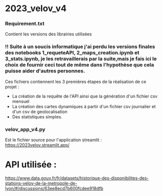 # 2023_velov_v4

### Requirement.txt 
Contient les versions des librairies utilisées

### !! Suite à un soucis informatique j'ai perdu les versions finales des notebooks 1_requeteAPI, 2_maps_creation.ipynb et 3_stats.ipynb, je les retravaillerais par la suite,mais je fais ici le choix de fournir ceci tout de même dans l'hypothèse que cela puisse aider d'autres personnes. 

Ces fichiers contiennent les 3 premières étapes de la réalisation de ce projet : 
* La création de la requête de l'API ainsi que la génération d'un fichier csv mensuel
* La création des cartes dynamiques à partir d'un fichier csv journalier et d'un csv de geolocalisation
* Des statistiques simples.

### velov_app_v4.py
Est le fichier source pour l'application streamlit : <https://2023velov.streamlit.app/>


# API utilisée : 
https://www.data.gouv.fr/fr/datasets/historique-des-disponibilites-des-stations-velov-de-la-metropole-de-lyon/#/discussions/63ee8ecd7b600fcdee918dfb

